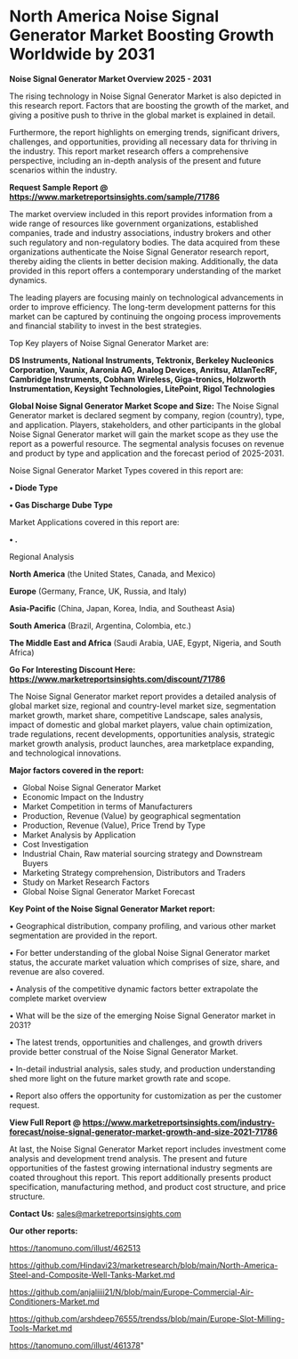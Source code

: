 # North America Noise Signal Generator Market Boosting Growth Worldwide by 2031

<Strong> Noise Signal Generator Market Overview 2025 - 2031</strong>

The rising technology in Noise Signal Generator Market is also depicted in this research report. Factors that are boosting the growth of the market, and giving a positive push to thrive in the global market is explained in detail.

Furthermore, the report highlights on emerging trends, significant drivers, challenges, and opportunities, providing all necessary data for thriving in the industry. This report market research offers a comprehensive perspective, including an in-depth analysis of the present and future scenarios within the industry.

<strong>Request Sample Report @ <a href=https://www.marketreportsinsights.com/sample/71786>https://www.marketreportsinsights.com/sample/71786</a></strong>

The market overview included in this report provides information from a wide range of resources like government organizations, established companies, trade and industry associations, industry brokers and other such regulatory and non-regulatory bodies. The data acquired from these organizations authenticate the Noise Signal Generator research report, thereby aiding the clients in better decision making. Additionally, the data provided in this report offers a contemporary understanding of the market dynamics.

The leading players are focusing mainly on technological advancements in order to improve efficiency. The long-term development patterns for this market can be captured by continuing the ongoing process improvements and financial stability to invest in the best strategies.

Top Key players of Noise Signal Generator Market are:

<strong>DS Instruments, National Instruments, Tektronix, Berkeley Nucleonics Corporation, Vaunix, Aaronia AG, Analog Devices, Anritsu, AtlanTecRF, Cambridge Instruments, Cobham Wireless, Giga-tronics, Holzworth Instrumentation, Keysight Technologies, LitePoint, Rigol Technologies</strong>

<strong><b>Global Noise Signal Generator Market Scope and Size:</b></strong>
The Noise Signal Generator market is declared segment by company, region (country), type, and application. Players, stakeholders, and other participants in the global Noise Signal Generator market will gain the market scope as they use the report as a powerful resource. The segmental analysis focuses on revenue and product by type and application and the forecast period of 2025-2031.

Noise Signal Generator Market Types covered in this report are:

<strong>• Diode Type

• Gas Discharge Dube Type</strong>

Market Applications covered in this report are:

<strong>• .</strong> 

Regional Analysis

<strong>North America</strong> (the United States, Canada, and Mexico)

<strong>Europe</strong> (Germany, France, UK, Russia, and Italy)

<strong>Asia-Pacific</strong> (China, Japan, Korea, India, and Southeast Asia)

<strong>South America</strong> (Brazil, Argentina, Colombia, etc.)

<strong>The Middle East and Africa</strong> (Saudi Arabia, UAE, Egypt, Nigeria, and South Africa)

<strong>Go For Interesting Discount Here: <a href=https://www.marketreportsinsights.com/discount/71786>https://www.marketreportsinsights.com/discount/71786</a></strong>

The Noise Signal Generator market report provides a detailed analysis of global market size, regional and country-level market size, segmentation market growth, market share, competitive Landscape, sales analysis, impact of domestic and global market players, value chain optimization, trade regulations, recent developments, opportunities analysis, strategic market growth analysis, product launches, area marketplace expanding, and technological innovations.

<strong><b>Major factors covered in the report:</b></strong>
<ul>
  <li>Global Noise Signal Generator Market </li>
  <li>Economic Impact on the Industry</li>
  <li>Market Competition in terms of Manufacturers</li>
  <li>Production, Revenue (Value) by geographical segmentation</li>
  <li>Production, Revenue (Value), Price Trend by Type</li>
  <li>Market Analysis by Application</li>
  <li>Cost Investigation</li>
  <li>Industrial Chain, Raw material sourcing strategy and Downstream Buyers</li>
  <li>Marketing Strategy comprehension, Distributors and Traders</li>
  <li>Study on Market Research Factors</li>
  <li>Global Noise Signal Generator Market Forecast</li>
</ul>

<strong><b>Key Point of the Noise Signal Generator Market report:</b></strong>

• Geographical distribution, company profiling, and various other market segmentation are provided in the report.

• For better understanding of the global Noise Signal Generator market status, the accurate market valuation which comprises of size, share, and revenue are also covered.

• Analysis of the competitive dynamic factors better extrapolate the complete market overview

• What will be the size of the emerging Noise Signal Generator market in 2031?

• The latest trends, opportunities and challenges, and growth drivers provide better construal of the Noise Signal Generator Market.

• In-detail industrial analysis, sales study, and production understanding shed more light on the future market growth rate and scope.

• Report also offers the opportunity for customization as per the customer request.

<strong><b>View Full Report @ <a href=https://www.marketreportsinsights.com/industry-forecast/noise-signal-generator-market-growth-and-size-2021-71786>https://www.marketreportsinsights.com/industry-forecast/noise-signal-generator-market-growth-and-size-2021-71786</a></b></strong>


At last, the Noise Signal Generator Market report includes investment come analysis and development trend analysis. The present and future opportunities of the fastest growing international industry segments are coated throughout this report. This report additionally presents product specification, manufacturing method, and product cost structure, and price structure.

<strong>Contact Us:</strong>
sales@marketreportsinsights.com

<strong>Our other reports:</strong>

<a href=https://tanomuno.com/illust/462513>https://tanomuno.com/illust/462513</a>

<a href=https://github.com/Hindavi23/marketresearch/blob/main/North-America-Steel-and-Composite-Well-Tanks-Market.md>https://github.com/Hindavi23/marketresearch/blob/main/North-America-Steel-and-Composite-Well-Tanks-Market.md</a>

<a href=https://github.com/anjaliiii21/N/blob/main/Europe-Commercial-Air-Conditioners-Market.md>https://github.com/anjaliiii21/N/blob/main/Europe-Commercial-Air-Conditioners-Market.md</a>

<a href=https://github.com/arshdeep76555/trendss/blob/main/Europe-Slot-Milling-Tools-Market.md>https://github.com/arshdeep76555/trendss/blob/main/Europe-Slot-Milling-Tools-Market.md</a>

<a href=https://tanomuno.com/illust/461378>https://tanomuno.com/illust/461378</a>"
